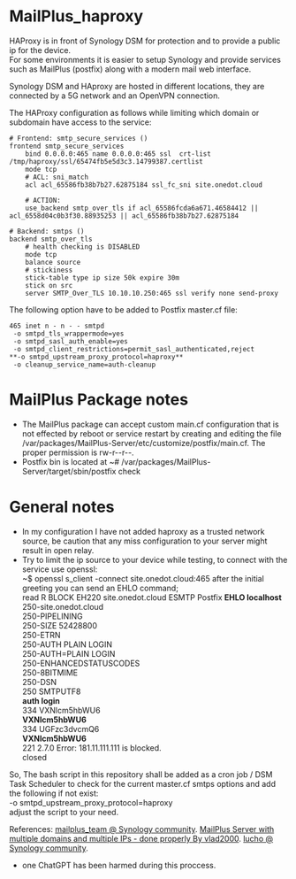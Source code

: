 # MailPlus_haproxy

HAProxy is in front of Synology DSM for protection and to provide a public ip for the device.  
For some environments it is easier to setup Synology and provide services such as MailPlus (postfix) along with a modern mail web interface.

Synology DSM and HAproxy are hosted in different locations, they are connected by a 5G network and an OpenVPN connection.

The HAProxy configuration as follows while limiting which domain or subdomain have access to the service:
```
# Frontend: smtp_secure_services ()
frontend smtp_secure_services
    bind 0.0.0.0:465 name 0.0.0.0:465 ssl  crt-list /tmp/haproxy/ssl/65474fb5e5d3c3.14799387.certlist 
    mode tcp
    # ACL: sni_match
    acl acl_65586fb38b7b27.62875184 ssl_fc_sni site.onedot.cloud

    # ACTION:
    use_backend smtp_over_tls if acl_65586fcda6a671.46584412 || acl_6558d04c0b3f30.88935253 || acl_65586fb38b7b27.62875184

# Backend: smtps ()
backend smtp_over_tls
    # health checking is DISABLED
    mode tcp
    balance source
    # stickiness
    stick-table type ip size 50k expire 30m  
    stick on src
    server SMTP_Over_TLS 10.10.10.250:465 ssl verify none send-proxy
```

The following option have to be added to Postfix master.cf file:  
```
465 inet n - n - - smtpd
 -o smtpd_tls_wrappermode=yes
 -o smtpd_sasl_auth_enable=yes
 -o smtpd_client_restrictions=permit_sasl_authenticated,reject
**-o smtpd_upstream_proxy_protocol=haproxy**
 -o cleanup_service_name=auth-cleanup
```

# MailPlus Package notes
* The MailPlus package can accept custom main.cf configuration that is not effected by reboot or service restart by creating and editing the file /var/packages/MailPlus-Server/etc/customize/postfix/main.cf. The proper permission is rw-r--r--.  
* Postfix bin is located at ~# /var/packages/MailPlus-Server/target/sbin/postfix check

# General notes
* In my configuration I have not added haproxy as a trusted network source, be caution that any miss configuration to your server might result in open relay.
* Try to limit the ip source to your device while testing, to connect with the service use openssl:  
~$ openssl s_client -connect site.onedot.cloud:465
after the initial greeting you can send an EHLO command;  
read R BLOCK
EH220 site.onedot.cloud ESMTP Postfix
**EHLO localhost**
250-site.onedot.cloud  
250-PIPELINING  
250-SIZE 52428800  
250-ETRN  
250-AUTH PLAIN LOGIN  
250-AUTH=PLAIN LOGIN  
250-ENHANCEDSTATUSCODES  
250-8BITMIME  
250-DSN  
250 SMTPUTF8  
**auth login**  
334 VXNlcm5hbWU6  
**VXNlcm5hbWU6**  
334 UGFzc3dvcmQ6  
**VXNlcm5hbWU6**  
221 2.7.0 Error: 181.11.111.111 is blocked.  
closed  

So, The bash script in this repository shall be added as a cron job / DSM Task Scheduler to check for the current master.cf smtps options and add the following if not exist:  
-o smtpd_upstream_proxy_protocol=haproxy  
adjust the script to your need.


References:
[mailplus_team @ Synology community](https://community.synology.com/enu/forum/17/post/103387).
[MailPlus Server with multiple domains and multiple IPs - done properly By vlad2000](https://community.synology.com/enu/forum/8/post/163585).
[lucho @ Synology community](https://community.synology.com/enu/forum/17/post/115087).

* one ChatGPT has been harmed during this proccess.
